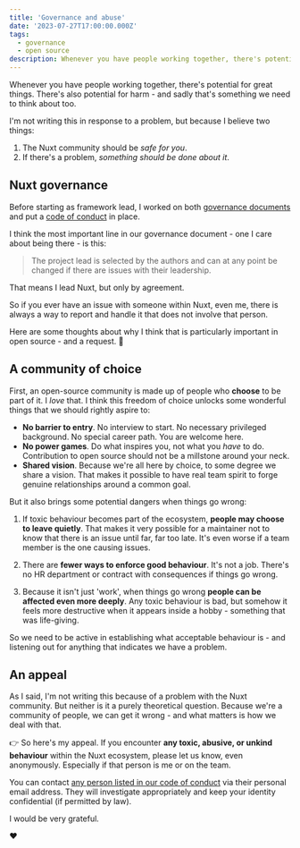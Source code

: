 ```yaml
---
title: 'Governance and abuse'
date: '2023-07-27T17:00:00.000Z'
tags:
  - governance
  - open source
description: Whenever you have people working together, there's potential for great things. There's also potential for harm - and sadly that's something we need to think about too.
---
```


Whenever you have people working together, there's potential for great things. There's also potential for harm - and sadly that's something we need to think about too.

I'm not writing this in response to a problem, but because I believe two things:

1. The Nuxt community should be _safe for you_.
1. If there's a problem, _something should be done about it_.

## Nuxt governance

 Before starting as framework lead, I worked on both [governance documents](https://github.com/nuxt/governance) and put a [code of conduct](https://github.com/nuxt/.github/blob/main/CODE_OF_CONDUCT.md) in place.

 I think the most important line in our governance document - one I care about being there - is this:

> The project lead is selected by the authors and can at any point be changed if there are issues with their leadership.

That means I lead Nuxt, but only by agreement.

So if you ever have an issue with someone within Nuxt, even me, there is always a way to report and handle it that does not involve that person.

Here are some thoughts about why I think that is particularly important in open source - and a request. 🙏

## A community of choice

First, an open-source community is made up of people who **choose** to be part of it. I _love_ that. I think this freedom of choice unlocks some wonderful things that we should rightly aspire to:

* **No barrier to entry**. No interview to start. No necessary privileged background. No special career path. You are welcome here.
* **No power games**. Do what inspires you, not what you _have_ to do. Contribution to open source should not be a millstone around your neck.
* **Shared vision**. Because we're all here by choice, to some degree we share a vision. That makes it possible to have real team spirit to forge genuine relationships around a common goal.

But it also brings some potential dangers when things go wrong:

1. If toxic behaviour becomes part of the ecosystem, **people may choose to leave quietly**. That makes it very possible for a maintainer not to know that there is an issue until far, far too late. It's even worse if a team member is the one causing issues.

1. There are **fewer ways to enforce good behaviour**. It's not a job. There's no HR department or contract with consequences if things go wrong.

1. Because it isn't just 'work', when things go wrong **people can be affected even more deeply**. Any toxic behaviour is bad, but somehow it feels more destructive when it appears inside a hobby - something that was life-giving.

So we need to be active in establishing what acceptable behaviour is - and listening out for anything that indicates we have a problem.

## An appeal

As I said, I'm not writing this because of a problem with the Nuxt community. But neither is it a purely theoretical question. Because we're a community of people, we can get it wrong - and what matters is how we deal with that.

👉 So here's my appeal. If you encounter **any toxic, abusive, or unkind behaviour** within the Nuxt ecosystem, please let us know, even anonymously. Especially if that person is me or on the team.

You can contact [any person listed in our code of conduct](https://github.com/nuxt/.github/blob/main/CODE_OF_CONDUCT.md) via their personal email address. They will investigate appropriately and keep your identity confidential (if permitted by law).

I would be very grateful.

❤️
